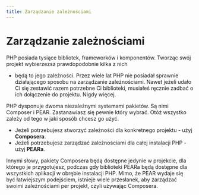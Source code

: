 ```yaml
---
title: Zarządzanie zależnościami
---
```


# Zarządzanie zależnościami

PHP posiada tysiące bibliotek, frameworków i komponentów. Tworząc swój projekt wybierzezsz prawdopodobnie kilka z nich
- będą to jego zależności. Przez wiele lat PHP nie posiadał sprawnie działającego sposobu na zarządzanie zależnościami.
Nawet jeżeli udało Ci się zestawić razem potrzebne Ci biblioteki, musiałeś ręcznie zadbać o ich dołączenie do projektu.
Nigdy więcej. 

PHP dysponuje dwoma niezależnymi systemami pakietów. Są nimi Composer i PEAR. Zastanawiasz się pewnie który wybrać.
Otóż wszystko zależy od tego w jaki sposób chcesz go użyć.

 * Jeżeli potrzebujesz stworzyć zależności dla konkretnego projektu - użyj **Composera**.
 * Jeżeli potrzebujesz zarządzać zależnościami dla całej instalacji PHP - użyj **PEARa**.

Innymi słowy, pakiety Composera będą dostępne jedynie w projekcie, dla którego je przygotujesz, podczas gdy biblioteki
PEARa będą dostępne dla wszystkich aplikacji w obrębie instalacji PHP. Mimo, że PEAR wydaje się być łatwiejszym
podejściem, istnieje wiele przesłanek, aby zarządzać swoimi zależnościami per projekt, czyli używając Composera.

